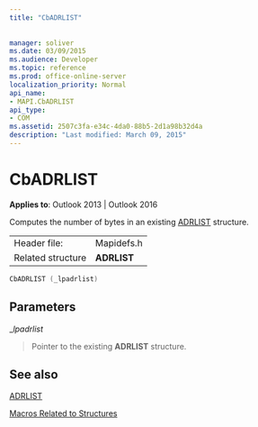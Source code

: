 ```yaml
---
title: "CbADRLIST"
 
 
manager: soliver
ms.date: 03/09/2015
ms.audience: Developer
ms.topic: reference
ms.prod: office-online-server
localization_priority: Normal
api_name:
- MAPI.CbADRLIST
api_type:
- COM
ms.assetid: 2507c3fa-e34c-4da0-88b5-2d1a98b32d4a
description: "Last modified: March 09, 2015"
---
```


# CbADRLIST

  
  
**Applies to**: Outlook 2013 | Outlook 2016 
  
Computes the number of bytes in an existing [ADRLIST](adrlist.md) structure. 
  
|||
|:-----|:-----|
|Header file:  <br/> |Mapidefs.h  <br/> |
|Related structure  <br/> |**ADRLIST** <br/> |
   
```cpp
CbADRLIST (_lpadrlist)
```

## Parameters

 __lpadrlist_
  
> Pointer to the existing **ADRLIST** structure. 
    
## See also



[ADRLIST](adrlist.md)


[Macros Related to Structures](macros-related-to-structures.md)

